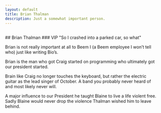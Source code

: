 ```yaml
---
layout: default
title: Brian Thalman
description: Just a somewhat important person.
---
```

<div class="bs1-file-img"></div><br />
## Brian Thalman
### VIP
"So I crashed into a parked car, so what"

Brian is not really important at all to Beem I (a Beem employee I won’t tell who) just like writing Bio’s.

Brian is the man who got Craig started on programming who ultimately got our president started.

Brain like Craig no longer touches the keyboard, but rather the electric guitar as the lead singer of October.  A band you probably never heard of and most likely never will.

A major influence to our President he taught Blaine to live a life violent free.  Sadly Blaine would never drop the violence Thalman wished him to leave behind.
